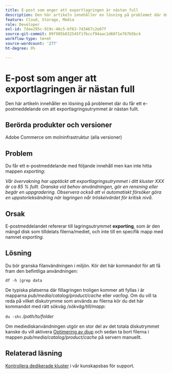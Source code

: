```yaml
---
title: E-post som anger att exportlagringen är nästan full
description: Den här artikeln innehåller en lösning på problemet där du får ett e-postmeddelande om att exportlagringsutrymmet är nästan fullt.
feature: Cloud, Storage, Media
role: Developer
exl-id: 7dae295c-919c-46c5-bf63-7d3467c2e07f
source-git-commit: 89f985b832545f1fbccf94aac1d60f1e767b5bc4
workflow-type: tm+mt
source-wordcount: '277'
ht-degree: 0%

---
```


# E-post som anger att exportlagringen är nästan full

Den här artikeln innehåller en lösning på problemet där du får ett e-postmeddelande om att exportlagringsutrymmet är nästan fullt.

## Berörda produkter och versioner

Adobe Commerce om molninfrastruktur (alla versioner)

## Problem

Du får ett e-postmeddelande med följande innehåll men kan inte hitta mappen *exporting*:

*Vår övervakning har upptäckt att exportlagringsutrymmet i ditt kluster XXX är ca 85 % fullt.*
*Granska vid behov användningen, gör en rensning eller begär en uppgradering.*
*Observera också att vi automatiskt försöker göra en uppstorleksändring när lagringen når tröskelvärdet för kritisk nivå.*

## Orsak

E-postmeddelandet refererar till lagringsutrymmet **exporting**, som är den mängd disk som tilldelats filerna/mediet, och inte till en specifik mapp med namnet *exporting*.

## Lösning

Du bör granska filanvändningen i miljön. Kör det här kommandot för att få fram den befintliga användningen:

`df -h |grep data`

De typiska platserna där fillagringen troligen kommer att fyllas i är mapparna *pub/media/catalog/product/cache* eller *var/log*. Om du vill ta reda på vilket diskutrymme som används av filerna kör du det här kommandot med rätt sökväg */sökväg/till/mapp*:

`du -shc` */path/to/folder*

Om mediediskanvändningen utgör en stor del av det totala diskutrymmet kanske du vill aktivera [Optimering av djup](https://experienceleague.adobe.com/sv/docs/commerce-cloud-service/user-guide/cdn/fastly-image-optimization#deep-image-optimization) och sedan ta bort filerna i mappen *pub/media/catalog/product/cache* på servern manuellt.

## Relaterad läsning

[Kontrollera dedikerade kluster](https://experienceleague.adobe.com/sv/docs/commerce-cloud-service/user-guide/develop/storage/manage-disk-space#check-dedicated-clusters) i vår kunskapsbas för support.
